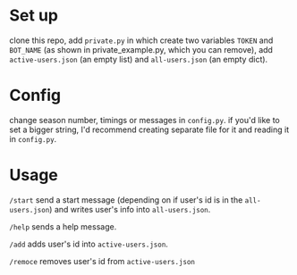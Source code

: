 # Set up
clone this repo, add ```private.py``` in which create two variables ```TOKEN``` and ```BOT_NAME``` (as shown in private_example.py, which you can remove), add ```active-users.json``` (an empty list) and ```all-users.json``` (an empty dict).

# Config
change season number, timings or messages in ```config.py```.
if you'd like to set a bigger string, I'd recommend creating separate file for it and reading it in ```config.py```.

# Usage
```/start``` send a start message (depending on if user's id is in the ```all-users.json```) and writes user's info into ```all-users.json```.

```/help``` sends a help message.

```/add``` adds user's id into ```active-users.json```.

```/remoce``` removes user's id from ```active-users.json```
